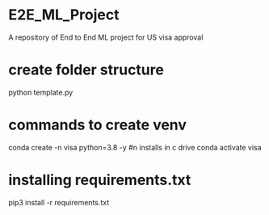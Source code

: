 # E2E_ML_Project
A repository of End to End ML project for US visa approval

# create folder structure
python template.py

# commands to create venv
conda create -n visa python=3.8 -y #n installs in c drive
conda activate visa

# installing requirements.txt
pip3 install -r requirements.txt
